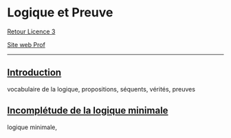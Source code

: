 # Logique et Preuve

[Retour Licence 3](https://mcheungsen.github.io/cours/ "Licence 3")

[Site web Prof](https://www.labri.fr/perso/duchon/Enseignements/L-et-P/)

---

## [Introduction](logique-preuve-1.md)
vocabulaire de la logique, propositions, séquents, vérités, preuves

## [Incomplétude de la logique minimale](logique-preuve-2.md)
logique minimale, 